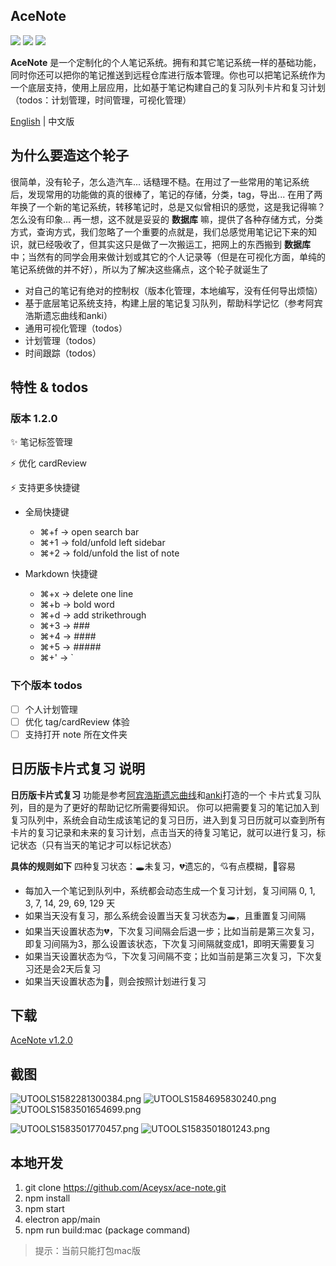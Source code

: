 ## AceNote
![](https://img.shields.io/badge/Build-pass-green.svg)
![](https://img.shields.io/badge/Platform-mac-default.svg)
![](https://img.shields.io/badge/License-MIT-blue.svg)

**AceNote** 是一个定制化的个人笔记系统。拥有和其它笔记系统一样的基础功能，同时你还可以把你的笔记推送到远程仓库进行版本管理。你也可以把笔记系统作为一个底层支持，使用上层应用，比如基于笔记构建自己的复习队列卡片和复习计划（todos：计划管理，时间管理，可视化管理）

[English](./README.md) | 中文版

## 为什么要造这个轮子
很简单，没有轮子，怎么造汽车... 话糙理不糙。在用过了一些常用的笔记系统后，发现常用的功能做的真的很棒了，笔记的存储，分类，tag，导出... 在用了两年换了一个新的笔记系统，转移笔记时，总是又似曾相识的感觉，这是我记得嘛？怎么没有印象...  再一想，这不就是妥妥的 **数据库** 嘛，提供了各种存储方式，分类方式，查询方式，我们忽略了一个重要的点就是，我们总感觉用笔记记下来的知识，就已经吸收了，但其实这只是做了一次搬运工，把网上的东西搬到 **数据库** 中；当然有的同学会用来做计划或其它的个人记录等（但是在可视化方面，单纯的笔记系统做的并不好），所以为了解决这些痛点，这个轮子就诞生了
* 对自己的笔记有绝对的控制权（版本化管理，本地编写，没有任何导出烦恼）
* 基于底层笔记系统支持，构建上层的笔记复习队列，帮助科学记忆（参考阿宾浩斯遗忘曲线和anki）
* 通用可视化管理（todos）
* 计划管理（todos）
* 时间跟踪（todos）

## 特性 & todos
### 版本 1.2.0
✨ 笔记标签管理

⚡ 优化 cardReview

⚡ 支持更多快捷键
* 全局快捷键
    * ⌘+f -> open search bar
    * ⌘+1 -> fold/unfold left sidebar
    * ⌘+2 -> fold/unfold the list of note

* Markdown 快捷键
    * ⌘+x -> delete one line
    * ⌘+b -> bold word
    * ⌘+d -> add strikethrough
    * ⌘+3 -> ###
    * ⌘+4 -> ####
    * ⌘+5 -> #####
    * ⌘+'  -> `

### 下个版本 todos
- [ ] 个人计划管理
- [ ] 优化 tag/cardReview 体验
- [ ] 支持打开 note 所在文件夹

## 日历版卡片式复习 说明
**日历版卡片式复习** 功能是参考[阿宾浩斯遗忘曲线](https://zh.wikipedia.org/zh-hk/%E9%81%97%E5%BF%98%E6%9B%B2%E7%BA%BF)和[anki](https://apps.ankiweb.net/)打造的一个 卡片式复习队列，目的是为了更好的帮助记忆所需要得知识。
你可以把需要复习的笔记加入到复习队列中，系统会自动生成该笔记的复习日历，进入到复习日历就可以查到所有卡片的复习记录和未来的复习计划，点击当天的待复习笔记，就可以进行复习，标记状态（只有当天的笔记才可以标记状态）

**具体的规则如下**
四种复习状态：🕳未复习，💔遗忘的，💘有点模糊，💖容易
- 每加入一个笔记到队列中，系统都会动态生成一个复习计划，复习间隔 0, 1, 3, 7, 14, 29, 69, 129 天
- 如果当天没有复习，那么系统会设置当天复习状态为🕳，且重置复习间隔
- 如果当天设置状态为💔，下次复习间隔会后退一步；比如当前是第三次复习，即复习间隔为3，那么设置该状态，下次复习间隔就变成1，即明天需要复习
- 如果当天设置状态为💘，下次复习间隔不变；比如当前是第三次复习，下次复习还是会2天后复习
- 如果当天设置状态为💖，则会按照计划进行复习


## 下载
[AceNote v1.2.0](https://github.com/Aceysx/ace-note/releases)

## 截图
![UTOOLS1582281300384.png](https://user-gold-cdn.xitu.io/2020/2/21/17067509e5d22251?w=3000&h=1874&f=png&s=433758)
![UTOOLS1584695830240.png](https://user-gold-cdn.xitu.io/2020/3/20/170f73b69d1dcda4?w=2984&h=1804&f=png&s=363014)
![UTOOLS1583501654699.png](https://user-gold-cdn.xitu.io/2020/3/6/170b00dbec37b579?w=3000&h=1874&f=png&s=288490)

![UTOOLS1583501770457.png](https://user-gold-cdn.xitu.io/2020/3/6/170b00f82ae0bfb8?w=3000&h=1874&f=png&s=257202)
![UTOOLS1583501801243.png](https://user-gold-cdn.xitu.io/2020/3/6/170b00ffbef29dd8?w=3000&h=1874&f=png&s=749549)

## 本地开发
1. git clone https://github.com/Aceysx/ace-note.git
2. npm install
3. npm start
4. electron app/main
5. npm run build:mac (package command)

>提示：当前只能打包mac版

